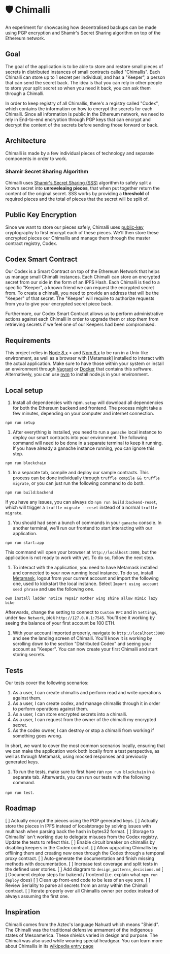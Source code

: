 # 🛡 Chimalli
An experiment for showcasing how decentralised backups can be made using PGP encryption and Shamir's Secret Sharing algorithm on top of the Ethereum network.

## Goal

The goal of the application is to be able to store and restore small pieces of secrets in distributed instances of small contracts called "Chimallis". Each Chimalli can store up to 1 secret per individual, and has a "Keeper", a person that can send the secret back. The idea is
that you can rely in other people to store your split secret so when you need it back, you can ask them through a Chimalli.

In order to keep registry of all Chimallis, there's a registry called "Codex", which contains the information on how to encrypt the secrets for each Chimalli. Since all information is public in the Ethereum network, we need to rely in End-to-end encryption through PGP keys that
can encrypt and decrypt the content of the secrets before sending those forward or back.

## Architecture

Chimalli is made by a few individual pieces of technology and separate components in order to work.

### Shamir Secret Sharing Algorithm

Chimalli uses <a rel="noopener noreferrer" href="https://en.wikipedia.org/wiki/Shamir%27s_Secret_Sharing" target="_blank">Shamir's Secret Sharing (SSS)</a> algorithm to safely split a known secret into <b>unreveleaing pieces</b>, that when put together return the content of the original secret. SSS works by providing a <b>threshold</b> of required pieces and the total of pieces that the secret will be split of.

## Public Key Encryption

Since we want to store our pieces safely, Chimalli uses <a rel="noopener noreferrer" href="https://en.wikipedia.org/wiki/Public-key_cryptography" target="_blank">public-key</a> cryptography to first encrypt each of these pieces. We'll then store these encrypted pieces our Chimallis and manage them through the master contract registry, Codex.

## Codex Smart Contract

Our Codex is a Smart Contract on top of the Ethereum Network that helps us manage small Chimalli instances. Each Chimalli
can store an encrypted secret from our side in the form of an IPFS Hash. Each Chimalli is tied to a specific "Keeper", a
known friend we can request the encrypted secret from. To create a chimalli, you need to provide an address that will be
the "Keeper" of that secret. The "Keeper" will require to authorize requests from you to give your encrypted secret piece back.

Furthermore, our Codex Smart Contract allows us to perform administrative actions against each Chimalli in order to upgrade them
or stop them from retrieving secrets if we feel one of our Keepers had been compromised.

## Requirements

This project relies in [Node 8.x](https://nodejs.org/en/) > and [Npm 6.x](https://www.npmjs.com/) to be run in a Unix-like environment, as well as a browser with [Metamask] installed to interact with the actual application. Make sure to have those within your system or install an environment through [Vagrant](https://www.vagrantup.com/) or [Docker](https://www.docker.com/) that contains this software. Alternatively, you can use [nvm](https://github.com/creationix/nvm) to install node.js in your environment.

## Local setup

1. Install all dependencies with npm. `setup` will download all dependencies for both the Ethereum backend and frontend. The process might take a few minutes, depending on your computer and internet connection.

`npm run setup`

1. After everything is installed, you need to run a `ganache` local instance to deploy our smart contracts into your environment. The following command will need to be done in a separate terminal to keep it running. If you have already a ganache instance running, you can ignore this step.

`npm run blockchain`

1. In a separate tab, compile and deploy our sample contracts. This process can be done individually through `truffle compile && truffle migrate`, or you can just run the following command to do both.

`npm run build:backend`

If you have any issues, you can always do `npm run build:backend-reset`, which will trigger a `truffle migrate --reset` instead of a normal `truffle migrate`.

1. You should had seen a bunch of commands in your `ganache` console. In another terminal, we’ll run our frontend to start interacting with our application.

`npm run start:app`

This command will open your browser at `http://localhost:3000`, but the application is not ready to work with yet. To do so, follow the next step.

1. To interact with the application, you need to have Metamask installed and connected to your now running local instance. To do so, install [Metamask](https://metamask.io/), logout from your current account and import the following one, used to kickstart the
local instance. Select `Import using account seed phrase` and use the following one.

`own install ladder notice repair mother wing shine allow mimic lazy bike`

Afterwards, change the setting to connect to `Custom RPC` and in `Settings`, under `New Network`, pick `http://127.0.0.1:7545`. You’ll see it working by seeing the balance of your first account be 100 ETH.

1. With your account imported properly, navigate to `http://localhost:3000` and see the landing screen of Chimalli. You’ll know it is working by scrolling down to the section "Distributed Codex" and seeing your account as "Keeper". You can now create your first Chimalli and start storing secrets.

## Tests

Our tests cover the following scenarios:

1. As a user, I can create chimallis and perform read and write operations against them.
1. As a user, I can create codex, and manage chimallis through it in order to perform operations against them.
1. As a user, I can store encrypted secrets into a chimalli.
1. As a user, I can request from the owner of the chimalli my encrypted secret.
1. As the codex owner, I can destroy or stop a chimalli from working if something goes wrong.

In short, we want to cover the most common scenarios locally, ensuring that we can make the application work both locally from a test perspective, as well as through Metamask, using mocked responses and previously generated keys.

1. To run the tests, make sure to first have ran `npm run blockchain` in a separate tab. Afterwards, you can run our tests with the following command.

`npm run test`.

## Roadmap

[ ] Actually encrypt the pieces using the PGP generated keys.
[ ] Actually store the pieces in IPFS instead of localstorage by solving issues with multihash when parsing back the hash in bytes32 format.
[ ] Storage to Chimallis’ isn't working due to delegate misuses from the Codex registry. Update the tests to reflect this.
[ ] Enable circuit breaker on chimallis by disabling keepers in the Codex contract.
[ ] Allow upgrading Chimallis by offlining them and creating new ones through the Codex through a temporal proxy contract.
[ ] Auto-generate the documentation and finish missing methods with documentation.
[ ] Increase test coverage and split tests in the defined user stories.
[ ] Add diagram to `design_patterns_decisions.md`
[ ] Document deploy steps for bakend / frontend (i.e. explain what `npm run deploy` does)
[ ] Clean up front-end code to be less of an eye sore.
[ ] Review Seriality to parse all secrets from an array within the Chimalli contract.
[ ] Iterate properly over all Chimallis owner per codex instead of always assuming the first one.

## Inspiration

Chimalli comes from the Aztec's language Nahuatl which means "Shield". The Chimalli was the traditional defensive armament of the indigenous states of Mesoamerica. These shields varied in design and purpose. The Chimali was also used while wearing special headgear. You can learn more about Chimallis in its [wikipedia entry page](https://en.wikipedia.org/wiki/Ch%C4%ABmalli)